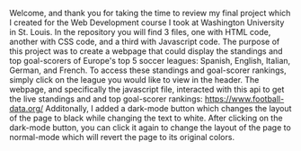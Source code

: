 Welcome, and thank you for taking the time to review my final project which I created for the Web Development course I took at Washington University in St. Louis.
In the repository you will find 3 files, one with HTML code, another with CSS code, and a third with Javascript code.
The purpose of this project was to create a webpage that could display the standings and top goal-scorers of Europe's top 5 soccer leagues: 
Spanish, English, Italian, German, and French.  To access these standings and goal-scorer rankings, simply click on the league you would like to view in the header.
The webpage, and specifically the javascript file, interacted with this api to get the live standings and and top goal-scorer rankings: https://www.football-data.org/
Additonally, I added a dark-mode button which changes the layout of the page to black while changing the text to white.
After clicking on the dark-mode button, you can click it again to change the layout of the page to normal-mode which will revert the page to its original colors.
